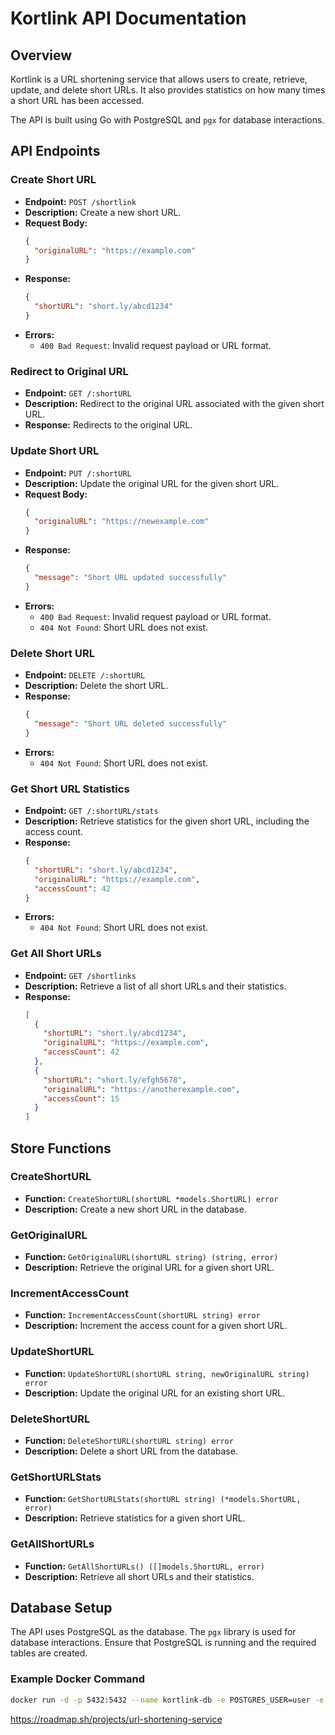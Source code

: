 # Kortlink API Documentation

## Overview

Kortlink is a URL shortening service that allows users to create, retrieve, update, and delete short URLs. It also provides statistics on how many times a short URL has been accessed.

The API is built using Go with PostgreSQL and `pgx` for database interactions.

## API Endpoints

### Create Short URL

- **Endpoint:** `POST /shortlink`
- **Description:** Create a new short URL.
- **Request Body:**
  ```json
  {
    "originalURL": "https://example.com"
  }
  ```
- **Response:**
  ```json
  {
    "shortURL": "short.ly/abcd1234"
  }
  ```
- **Errors:**
  - `400 Bad Request`: Invalid request payload or URL format.

### Redirect to Original URL

- **Endpoint:** `GET /:shortURL`
- **Description:** Redirect to the original URL associated with the given short URL.
- **Response:** Redirects to the original URL.

### Update Short URL

- **Endpoint:** `PUT /:shortURL`
- **Description:** Update the original URL for the given short URL.
- **Request Body:**
  ```json
  {
    "originalURL": "https://newexample.com"
  }
  ```
- **Response:**
  ```json
  {
    "message": "Short URL updated successfully"
  }
  ```
- **Errors:**
  - `400 Bad Request`: Invalid request payload or URL format.
  - `404 Not Found`: Short URL does not exist.

### Delete Short URL

- **Endpoint:** `DELETE /:shortURL`
- **Description:** Delete the short URL.
- **Response:**
  ```json
  {
    "message": "Short URL deleted successfully"
  }
  ```
- **Errors:**
  - `404 Not Found`: Short URL does not exist.

### Get Short URL Statistics

- **Endpoint:** `GET /:shortURL/stats`
- **Description:** Retrieve statistics for the given short URL, including the access count.
- **Response:**
  ```json
  {
    "shortURL": "short.ly/abcd1234",
    "originalURL": "https://example.com",
    "accessCount": 42
  }
  ```
- **Errors:**
  - `404 Not Found`: Short URL does not exist.

### Get All Short URLs

- **Endpoint:** `GET /shortlinks`
- **Description:** Retrieve a list of all short URLs and their statistics.
- **Response:**
  ```json
  [
    {
      "shortURL": "short.ly/abcd1234",
      "originalURL": "https://example.com",
      "accessCount": 42
    },
    {
      "shortURL": "short.ly/efgh5678",
      "originalURL": "https://anotherexample.com",
      "accessCount": 15
    }
  ]
  ```

## Store Functions

### CreateShortURL

- **Function:** `CreateShortURL(shortURL *models.ShortURL) error`
- **Description:** Create a new short URL in the database.

### GetOriginalURL

- **Function:** `GetOriginalURL(shortURL string) (string, error)`
- **Description:** Retrieve the original URL for a given short URL.

### IncrementAccessCount

- **Function:** `IncrementAccessCount(shortURL string) error`
- **Description:** Increment the access count for a given short URL.

### UpdateShortURL

- **Function:** `UpdateShortURL(shortURL string, newOriginalURL string) error`
- **Description:** Update the original URL for an existing short URL.

### DeleteShortURL

- **Function:** `DeleteShortURL(shortURL string) error`
- **Description:** Delete a short URL from the database.

### GetShortURLStats

- **Function:** `GetShortURLStats(shortURL string) (*models.ShortURL, error)`
- **Description:** Retrieve statistics for a given short URL.

### GetAllShortURLs

- **Function:** `GetAllShortURLs() ([]models.ShortURL, error)`
- **Description:** Retrieve all short URLs and their statistics.

## Database Setup

The API uses PostgreSQL as the database. The `pgx` library is used for database interactions. Ensure that PostgreSQL is running and the required tables are created.

### Example Docker Command

```bash
docker run -d -p 5432:5432 --name kortlink-db -e POSTGRES_USER=user -e POSTGRES_PASSWORD=password -e POSTGRES_DB=kortlink postgres:latest
```
https://roadmap.sh/projects/url-shortening-service
